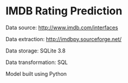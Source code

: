 # IMDB Rating Prediction

Data source: http://www.imdb.com/interfaces

Data extraction: http://imdbpy.sourceforge.net/

Data storage: SQLite 3.8

Data transformation: SQL

Model built using Python
